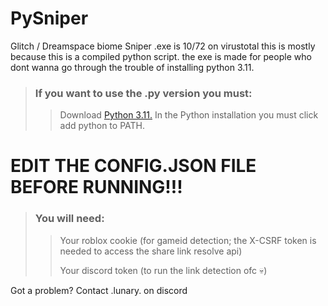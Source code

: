 # PySniper 
Glitch / Dreamspace biome Sniper 
.exe is 10/72 on virustotal 
this is mostly because this is a compiled python script.
the exe is made for people who dont wanna go through the trouble of installing python 3.11.

> ### If you want to use the .py version you must:
>> Download [Python 3.11.](https://www.python.org/downloads/release/python-3110/)
>> In the Python installation you must click add python to PATH.

# EDIT THE CONFIG.JSON FILE BEFORE RUNNING!!!
> ### You will need: 
>> Your roblox cookie (for gameid detection; the X-CSRF token is needed to access the share link resolve api)
>>
>> Your discord token (to run the link detection ofc 💀)

Got a problem? Contact .lunary. on discord
